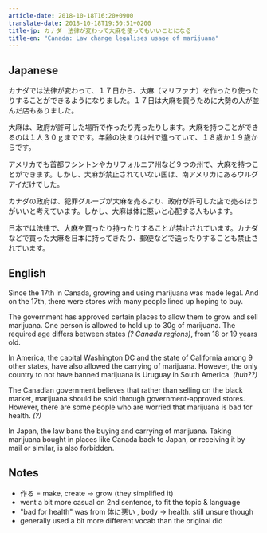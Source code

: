 ```yaml
---
article-date: 2018-10-18T16:20+0900
translate-date: 2018-10-18T19:50:51+0200
title-jp: カナダ　法律が変わって大麻を使ってもいいことになる
title-en: "Canada: Law change legalises usage of marijuana"
---
```


Japanese
--------

カナダでは法律が変わって、１７日から、大麻（マリファナ）を作ったり使ったりすることができるようになりました。１７日は大麻を買うために大勢の人が並んだ店もありました。

大麻は、政府が許可した場所で作ったり売ったりします。大麻を持つことができるのは１人３０ｇまでです。年齢の決まりは州で違っていて、１８歳か１９歳からです。

アメリカでも首都ワシントンやカリフォルニア州など９つの州で、大麻を持つことができます。しかし、大麻が禁止されていない国は、南アメリカにあるウルグアイだけでした。

カナダの政府は、犯罪グループが大麻を売るより、政府が許可した店で売るほうがいいと考えています。しかし、大麻は体に悪いと心配する人もいます。

日本では法律で、大麻を買ったり持ったりすることが禁止されています。カナダなどで買った大麻を日本に持ってきたり、郵便などで送ったりすることも禁止されています。


English
-------

Since the 17th in Canada, growing and using marijuana was made legal. And on the
17th, there were stores with many people lined up hoping to buy.

The government has approved certain places to allow them to grow and sell
marijuana. One person is allowed to hold up to 30g of marijuana. The required
age differs between states *(? Canada regions)*, from 18 or 19 years old.

In America, the capital Washington DC and the state of California among 9 other
states, have also allowed the carrying of marijuana. However, the only country
to not have banned marijuana is Uruguay in South America. *(huh??)*

The Canadian government believes that rather than selling on the black market,
marijuana should be sold through government-approved stores. However, there are
some people who are worried that marijuana is bad for health. *(?)*

In Japan, the law bans the buying and carrying of marijuana. Taking marijuana
bought in places like Canada back to Japan, or receiving it by mail or similar,
is also forbidden.


Notes
-----

  * 作る = make, create -> grow (they simplified it)
  * went a bit more casual on 2nd sentence, to fit the topic & language
  * "bad for health" was from 体に悪い , body -> health. still unsure though
  * generally used a bit more different vocab than the original did
